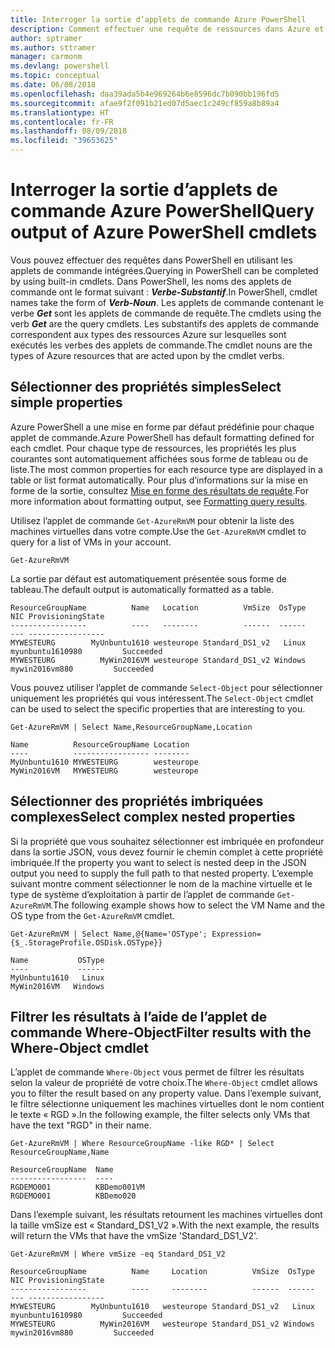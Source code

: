 ```yaml
---
title: Interroger la sortie d’applets de commande Azure PowerShell
description: Comment effectuer une requête de ressources dans Azure et mettre en forme les résultats.
author: sptramer
ms.author: sttramer
manager: carmonm
ms.devlang: powershell
ms.topic: conceptual
ms.date: 06/08/2018
ms.openlocfilehash: daa39ada5b4e969264b6e8596dc7b090bb196fd5
ms.sourcegitcommit: afae9f2f091b21ed07d5aec1c249cf859a8b89a4
ms.translationtype: HT
ms.contentlocale: fr-FR
ms.lasthandoff: 08/09/2018
ms.locfileid: "39653625"
---
```

# <a name="query-output-of-azure-powershell-cmdlets"></a><span data-ttu-id="c4304-103">Interroger la sortie d’applets de commande Azure PowerShell</span><span class="sxs-lookup"><span data-stu-id="c4304-103">Query output of Azure PowerShell cmdlets</span></span>

<span data-ttu-id="c4304-104">Vous pouvez effectuer des requêtes dans PowerShell en utilisant les applets de commande intégrées.</span><span class="sxs-lookup"><span data-stu-id="c4304-104">Querying in PowerShell can be completed by using built-in cmdlets.</span></span> <span data-ttu-id="c4304-105">Dans PowerShell, les noms des applets de commande ont le format suivant : **_Verbe-Substantif_**.</span><span class="sxs-lookup"><span data-stu-id="c4304-105">In PowerShell, cmdlet names take the form of **_Verb-Noun_**.</span></span> <span data-ttu-id="c4304-106">Les applets de commande contenant le verbe **_Get_** sont les applets de commande de requête.</span><span class="sxs-lookup"><span data-stu-id="c4304-106">The cmdlets using the verb **_Get_** are the query cmdlets.</span></span> <span data-ttu-id="c4304-107">Les substantifs des applets de commande correspondent aux types des ressources Azure sur lesquelles sont exécutés les verbes des applets de commande.</span><span class="sxs-lookup"><span data-stu-id="c4304-107">The cmdlet nouns are the types of Azure resources that are acted upon by the cmdlet verbs.</span></span>

## <a name="select-simple-properties"></a><span data-ttu-id="c4304-108">Sélectionner des propriétés simples</span><span class="sxs-lookup"><span data-stu-id="c4304-108">Select simple properties</span></span>

<span data-ttu-id="c4304-109">Azure PowerShell a une mise en forme par défaut prédéfinie pour chaque applet de commande.</span><span class="sxs-lookup"><span data-stu-id="c4304-109">Azure PowerShell has default formatting defined for each cmdlet.</span></span> <span data-ttu-id="c4304-110">Pour chaque type de ressources, les propriétés les plus courantes sont automatiquement affichées sous forme de tableau ou de liste.</span><span class="sxs-lookup"><span data-stu-id="c4304-110">The most common properties for each resource type are displayed in a table or list format automatically.</span></span> <span data-ttu-id="c4304-111">Pour plus d’informations sur la mise en forme de la sortie, consultez [Mise en forme des résultats de requête](formatting-output.md).</span><span class="sxs-lookup"><span data-stu-id="c4304-111">For more information about formatting output, see [Formatting query results](formatting-output.md).</span></span>

<span data-ttu-id="c4304-112">Utilisez l’applet de commande `Get-AzureRmVM` pour obtenir la liste des machines virtuelles dans votre compte.</span><span class="sxs-lookup"><span data-stu-id="c4304-112">Use the `Get-AzureRmVM` cmdlet to query for a list of VMs in your account.</span></span>

```azurepowershell-interactive
Get-AzureRmVM
```

<span data-ttu-id="c4304-113">La sortie par défaut est automatiquement présentée sous forme de tableau.</span><span class="sxs-lookup"><span data-stu-id="c4304-113">The default output is automatically formatted as a table.</span></span>

```output
ResourceGroupName          Name   Location          VmSize  OsType              NIC ProvisioningState
-----------------          ----   --------          ------  ------              --- -----------------
MYWESTEURG        MyUnbuntu1610 westeurope Standard_DS1_v2   Linux myunbuntu1610980         Succeeded
MYWESTEURG          MyWin2016VM westeurope Standard_DS1_v2 Windows   mywin2016vm880         Succeeded
```

<span data-ttu-id="c4304-114">Vous pouvez utiliser l’applet de commande `Select-Object` pour sélectionner uniquement les propriétés qui vous intéressent.</span><span class="sxs-lookup"><span data-stu-id="c4304-114">The `Select-Object` cmdlet can be used to select the specific properties that are interesting to you.</span></span>

```azurepowershell-interactive
Get-AzureRmVM | Select Name,ResourceGroupName,Location
```

```output
Name          ResourceGroupName Location
----          ----------------- --------
MyUnbuntu1610 MYWESTEURG        westeurope
MyWin2016VM   MYWESTEURG        westeurope
```

## <a name="select-complex-nested-properties"></a><span data-ttu-id="c4304-115">Sélectionner des propriétés imbriquées complexes</span><span class="sxs-lookup"><span data-stu-id="c4304-115">Select complex nested properties</span></span>

<span data-ttu-id="c4304-116">Si la propriété que vous souhaitez sélectionner est imbriquée en profondeur dans la sortie JSON, vous devez fournir le chemin complet à cette propriété imbriquée.</span><span class="sxs-lookup"><span data-stu-id="c4304-116">If the property you want to select is nested deep in the JSON output you need to supply the full path to that nested property.</span></span> <span data-ttu-id="c4304-117">L’exemple suivant montre comment sélectionner le nom de la machine virtuelle et le type de système d’exploitation à partir de l’applet de commande `Get-AzureRmVM`.</span><span class="sxs-lookup"><span data-stu-id="c4304-117">The following example shows how to select the VM Name and the OS type from the `Get-AzureRmVM` cmdlet.</span></span>

```azurepowershell-interactive
Get-AzureRmVM | Select Name,@{Name='OSType'; Expression={$_.StorageProfile.OSDisk.OSType}}
```

```output
Name           OSType
----           ------
MyUnbuntu1610   Linux
MyWin2016VM   Windows
```

## <a name="filter-results-with-the-where-object-cmdlet"></a><span data-ttu-id="c4304-118">Filtrer les résultats à l’aide de l’applet de commande Where-Object</span><span class="sxs-lookup"><span data-stu-id="c4304-118">Filter results with the Where-Object cmdlet</span></span>

<span data-ttu-id="c4304-119">L’applet de commande `Where-Object` vous permet de filtrer les résultats selon la valeur de propriété de votre choix.</span><span class="sxs-lookup"><span data-stu-id="c4304-119">The `Where-Object` cmdlet allows you to filter the result based on any property value.</span></span> <span data-ttu-id="c4304-120">Dans l’exemple suivant, le filtre sélectionne uniquement les machines virtuelles dont le nom contient le texte « RGD ».</span><span class="sxs-lookup"><span data-stu-id="c4304-120">In the following example, the filter selects only VMs that have the text "RGD" in their name.</span></span>

```azurepowershell-interactive
Get-AzureRmVM | Where ResourceGroupName -like RGD* | Select ResourceGroupName,Name
```

```output
ResourceGroupName  Name
-----------------  ----
RGDEMO001          KBDemo001VM
RGDEMO001          KBDemo020
```

<span data-ttu-id="c4304-121">Dans l’exemple suivant, les résultats retournent les machines virtuelles dont la taille vmSize est « Standard_DS1_V2 ».</span><span class="sxs-lookup"><span data-stu-id="c4304-121">With the next example, the results will return the VMs that have the vmSize 'Standard_DS1_V2'.</span></span>

```azurepowershell-interactive
Get-AzureRmVM | Where vmSize -eq Standard_DS1_V2
```

```output
ResourceGroupName          Name     Location          VmSize  OsType              NIC ProvisioningState
-----------------          ----     --------          ------  ------              --- -----------------
MYWESTEURG        MyUnbuntu1610   westeurope Standard_DS1_v2   Linux myunbuntu1610980         Succeeded
MYWESTEURG          MyWin2016VM   westeurope Standard_DS1_v2 Windows   mywin2016vm880         Succeeded
```